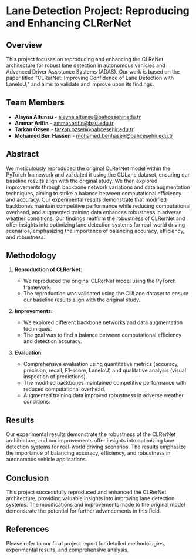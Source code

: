 # Lane Detection Project: Reproducing and Enhancing CLRerNet

## Overview

This project focuses on reproducing and enhancing the CLReNet architecture for robust lane detection in autonomous vehicles and Advanced Driver Assistance Systems (ADAS). Our work is based on the paper titled "CLRerNet: Improving Confidence of Lane Detection with LaneIoU," and aims to validate and improve upon its findings.

## Team Members

- **Alayna Altunsu** - aleyna.altunsu@bahcesehir.edu.tr
- **Ammar Arifin** - ammar.arifin@bau.edu.tr
- **Tarkan Özşen** - tarkan.ozsen@bahcesehir.edu.tr
- **Mohamed Ben Hassen** - mohamed.benhasen@bahcesehir.edu.tr

## Abstract

We meticulously reproduced the original CLRerNet model within the PyTorch framework and validated it using the CULane dataset, ensuring our baseline results align with the original study. We then explored improvements through backbone network variations and data augmentation techniques, aiming to strike a balance between computational efficiency and accuracy. Our experimental results demonstrate that modified backbones maintain competitive performance while reducing computational overhead, and augmented training data enhances robustness in adverse weather conditions. Our findings reaffirm the robustness of CLRerNet and offer insights into optimizing lane detection systems for real-world driving scenarios, emphasizing the importance of balancing accuracy, efficiency, and robustness.

## Methodology

1. **Reproduction of CLRerNet**:
   - We reproduced the original CLRerNet model using the PyTorch framework.
   - The reproduction was validated using the CULane dataset to ensure our baseline results align with the original study.

2. **Improvements**:
   - We explored different backbone networks and data augmentation techniques.
   - The goal was to find a balance between computational efficiency and detection accuracy.

3. **Evaluation**:
   - Comprehensive evaluation using quantitative metrics (accuracy, precision, recall, F1-score, LaneIoU) and qualitative analysis (visual inspection of predictions).
   - The modified backbones maintained competitive performance with reduced computational overhead.
   - Augmented training data improved robustness in adverse weather conditions.

## Results

Our experimental results demonstrate the robustness of the CLRerNet architecture, and our improvements offer insights into optimizing lane detection systems for real-world driving scenarios. The results emphasize the importance of balancing accuracy, efficiency, and robustness in autonomous vehicle applications.

## Conclusion

This project successfully reproduced and enhanced the CLRerNet architecture, providing valuable insights into improving lane detection systems. The modifications and improvements made to the original model demonstrate the potential for further advancements in this field.

## References

Please refer to our final project report for detailed methodologies, experimental results, and comprehensive analysis.
